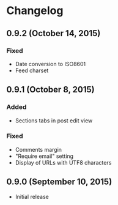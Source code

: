 # Changelog

## 0.9.2 (October 14, 2015)

### Fixed
- Date conversion to ISO8601
- Feed charset

## 0.9.1 (October 8, 2015)

### Added
- Sections tabs in post edit view

### Fixed
- Comments margin
- "Require email" setting
- Display of URLs with UTF8 characters

## 0.9.0 (September 10, 2015)

- Initial release

